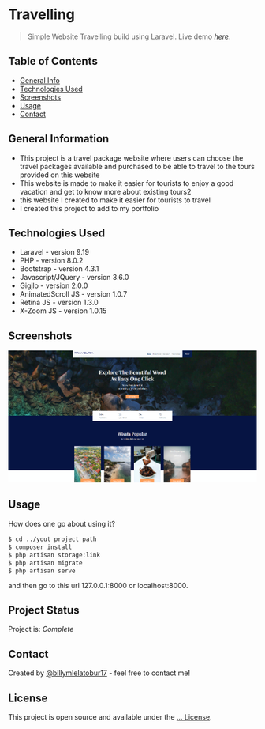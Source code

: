 # Travelling

> Simple Website Travelling build using Laravel.
> Live demo [_here_](https://travelindoid.masuk.web.id/). <!-- If you have the project hosted somewhere, include the link here. -->

## Table of Contents

-   [General Info](#general-information)
-   [Technologies Used](#technologies-used)
-   [Screenshots](#screenshots)
-   [Usage](#usage)
-   [Contact](#contact)
<!-- * [License](#license) -->

## General Information

-   This project is a travel package website where users can choose the travel packages available and purchased to be able to travel to the tours provided on this website
-   This website is made to make it easier for tourists to enjoy a good vacation and get to know more about existing tours2
-   this website I created to make it easier for tourists to travel
-   I created this project to add to my portfolio
<!-- You don't have to answer all the questions - just the ones relevant to your project. -->

## Technologies Used

-   Laravel - version 9.19
-   PHP - version 8.0.2
-   Bootstrap - version 4.3.1
-   Javascript/JQuery - version 3.6.0
-   Gigjlo - version 2.0.0
-   AnimatedScroll JS - version 1.0.7
-   Retina JS - version 1.3.0
-   X-Zoom JS - version 1.0.15

## Screenshots

![Website screenshot](WebsiteScreenshoot.png)

<!-- If you have screenshots you'd like to share, include them here. -->

## Usage

How does one go about using it?

```
$ cd ../yout project path
$ composer install
$ php artisan storage:link
$ php artisan migrate
$ php artisan serve
```

and then go to this url 127.0.0.1:8000 or localhost:8000.

## Project Status

Project is: _Complete_

## Contact

Created by [@billymlelatobur17](http://billyportfolio.masuk.web.id/) - feel free to contact me!

<!-- Optional -->

## License

This project is open source and available under the [... License]().

<!-- You don't have to include all sections - just the one's relevant to your project -->
